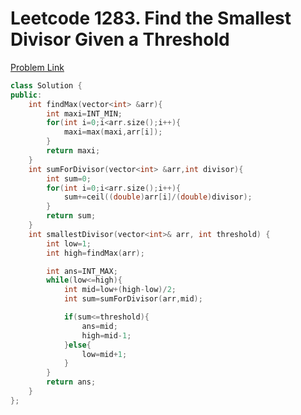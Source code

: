 # Leetcode 1283. Find the Smallest Divisor Given a Threshold
[Problem Link](https://leetcode.com/problems/find-the-smallest-divisor-given-a-threshold/)

```cpp
class Solution {
public:
    int findMax(vector<int> &arr){
        int maxi=INT_MIN;
        for(int i=0;i<arr.size();i++){
            maxi=max(maxi,arr[i]);
        }
        return maxi;
    }
    int sumForDivisor(vector<int> &arr,int divisor){
        int sum=0;
        for(int i=0;i<arr.size();i++){
            sum+=ceil((double)arr[i]/(double)divisor);
        }
        return sum;
    }
    int smallestDivisor(vector<int>& arr, int threshold) {
        int low=1;
        int high=findMax(arr);

        int ans=INT_MAX;
        while(low<=high){
            int mid=low+(high-low)/2;
            int sum=sumForDivisor(arr,mid);

            if(sum<=threshold){
                ans=mid;
                high=mid-1;
            }else{
                low=mid+1;
            }
        }
        return ans;
    }
};
```